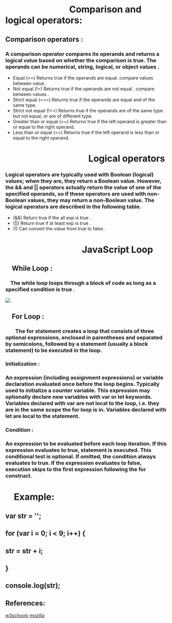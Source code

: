 # &nbsp; &nbsp; &nbsp; &nbsp; &nbsp; &nbsp; &nbsp; &nbsp; &nbsp; &nbsp; &nbsp; &nbsp; &nbsp; &nbsp; &nbsp; Comparison and logical operators:

 ## Comparison operators :
### A comparison operator compares its operands and returns a logical value based on whether the comparison is true. The operands can be numerical, string, logical, or object values .

- Equal (==) Returns true if the operands are equal. compare values between value .
- Not equal (!=) Returns true if the operands are not equal . compare  between values .
- Strict equal (===) Returns true if the operands are equal and of the same type.
- Strict not equal (!==) Returns true if the operands are of the same type but not equal, or are of different type.
- Greater than or equal (>=)	Returns true if the left operand is greater than or equal to the right operand.
- Less than or equal (<=)	Returns true if the left operand is less than or equal to the right     operand.

# &nbsp; &nbsp; &nbsp; &nbsp; &nbsp; &nbsp; &nbsp; &nbsp; &nbsp; &nbsp; &nbsp; &nbsp;&nbsp; &nbsp; &nbsp;&nbsp; &nbsp; &nbsp;&nbsp; &nbsp; &nbsp; Logical operators

### Logical operators are typically used with Boolean (logical) values; when they are, they return a Boolean value. However, the && and || operators actually return the value of one of the specified operands, so if these operators are used with non-Boolean values, they may return a non-Boolean value. The logical operators are described in the following table.

- (&&) Return true if the all exp is true .
- (||) Return true if at least exp is true .
- (!)  Can convert the value from true to fales .
   
# &nbsp; &nbsp; &nbsp; &nbsp; &nbsp; &nbsp; &nbsp; &nbsp; &nbsp; &nbsp; &nbsp; &nbsp; &nbsp; &nbsp; &nbsp; &nbsp; &nbsp; &nbsp;  JavaScript Loop



##  &nbsp; &nbsp; While Loop : 

### &nbsp; &nbsp; The while loop loops through a block of code as long as a specified condition is true .

![](https://simplesnippets.tech/wp-content/uploads/2018/10/while-loop-in-javascript-featured-image-1280x720.jpg)

## &nbsp; &nbsp; For Loop :
### &nbsp; &nbsp; &nbsp; &nbsp; The for statement creates a loop that consists of three optional expressions, enclosed in parentheses and separated by semicolons, followed by a statement (usually a block statement) to be executed in the loop.


### Initialization :
### An expression (including assignment expressions) or variable declaration evaluated once before the loop begins. Typically used to initialize a counter variable. This expression may optionally declare new variables with var or let keywords. Variables declared with var are not local to the loop, i.e. they are in the same scope the for loop is in. Variables declared with let are local to the statement.

### Condition :
### An expression to be evaluated before each loop iteration. If this expression evaluates to true, statement is executed. This conditional test is optional. If omitted, the condition always evaluates to true. If the expression evaluates to false, execution skips to the first expression following the for construct.


# &nbsp; &nbsp; Example:
## var str = '';

## for (var i = 0; i < 9; i++) {
##  str = str + i;
## }

## console.log(str);

## References:

[w3schools](https://www.w3schools.com/)
[mozilla](https://developer.mozilla.org/en-US/docs/Web/JavaScript/Reference/Statements/for)